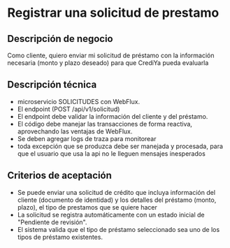 # Registrar una solicitud de prestamo

## Descripción de negocio

Como cliente, quiero enviar mi solicitud de préstamo con la información necesaria (monto y plazo deseado) para que
CrediYa pueda evaluarla

## Descripción técnica

- microservicio SOLICITUDES con WebFlux.
- El endpoint (POST /api/v1/solicitud)
- El endpoint debe validar la información del cliente y del préstamo.
- El código debe manejar las transacciones de forma reactiva, aprovechando las ventajas de WebFlux.
- Se deben agregar logs de traza para monitorear
- toda excepción que se produzca debe ser manejada y procesada, para que el usuario que usa la api no le lleguen
  mensajes inesperados

## Criterios de aceptación

- Se puede enviar una solicitud de crédito que incluya información del cliente (documento de identidad) y los detalles
  del préstamo (monto, plazo), el tipo de prestamos que se quiere hacer
- La solicitud se registra automáticamente con un estado inicial de "Pendiente de revisión".
- El sistema valida que el tipo de préstamo seleccionado sea uno de los tipos de préstamo existentes.